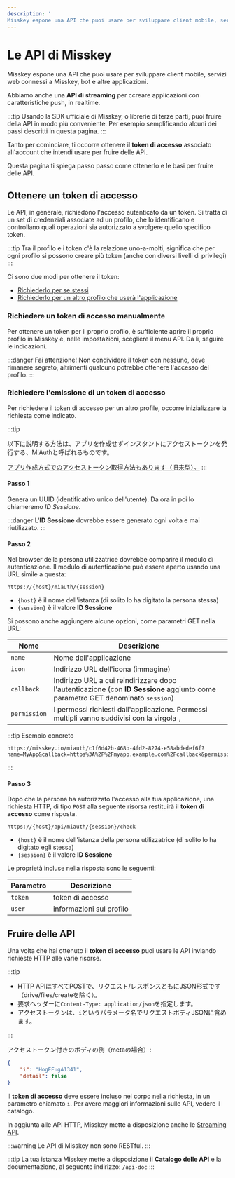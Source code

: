 ```yaml
---
description: '
Misskey espone una API che puoi usare per sviluppare client mobile, servizi web connessi a Misskey, bot, altre applicazioni.'
---
```


# Le API di Misskey

Misskey espone una API che puoi usare per sviluppare client mobile, servizi web connessi a Misskey, bot e altre applicazioni.

Abbiamo anche una **API di streaming** per ccreare applicazioni con caratteristiche push, in realtime.

:::tip
Usando la SDK ufficiale di Misskey, o librerie di terze parti, puoi fruire della API in modo più conveniente. Per esempio semplificando alcuni dei passi descritti in questa pagina.
:::

Tanto per cominciare, ti occorre ottenere il **token di accesso** associato all'account che intendi usare per fruire delle API.

Questa pagina ti spiega passo passo come ottenerlo e le basi per fruire delle API.

## Ottenere un token di accesso

Le API, in generale, richiedono l'accesso autenticato da un token. Si tratta di un set di credenziali associate ad un profilo, che lo identificano e controllano quali operazioni sia autorizzato a svolgere quello specifico token.

:::tip
Tra il profilo e i token c'è la relazione uno-a-molti, significa che per ogni profilo si possono creare più token (anche con diversi livelli di privilegi)
:::

Ci sono due modi per ottenere il token:

- [Richiederlo per se stessi](#richiedere-un-token-di-accesso-manualmente)
- [Richiederlo per un altro profilo che userà l'applicazione](#richiedere-l-emissione-di-un-token-di-accesso)

### Richiedere un token di accesso manualmente

Per ottenere un token per il proprio profilo, è sufficiente aprire il proprio profilo in Misskey e, nelle impostazioni, scegliere il menu API. Da lì, seguire le indicazioni.

:::danger
Fai attenzione! Non condividere il token con nessuno, deve rimanere segreto, altrimenti qualcuno potrebbe ottenere l'accesso del profilo.
:::

### Richiedere l'emissione di un token di accesso

Per richiedere il token di accesso per un altro profile, occorre inizializzare la richiesta come indicato.

:::tip

以下に説明する方法は、アプリを作成せずインスタントにアクセストークンを発行する、MiAuthと呼ばれるものです。

[アプリ作成方式でのアクセストークン取得方法もあります（旧来型）。](./app)
:::

#### Passo 1

Genera un UUID (identificativo unico dell'utente). Da ora in poi lo chiameremo _ID Sessione_.

:::danger
L'**ID Sessione** dovrebbe essere generato ogni volta e mai riutilizzato.
:::

#### Passo 2

Nel browser della persona utilizzatrice dovrebbe comparire il modulo di autenticazione. Il modulo di autenticazione può essere aperto usando una URL simile a questa:

```:no-line-numbers
https://{host}/miauth/{session}
```

- `{host}` è il nome dell'istanza (di solito lo ha digitato la persona stessa)
- `{session}` è il valore **ID Sessione**

Si possono anche aggiungere alcune opzioni, come parametri GET nella URL:

| Nome         | Descrizione                                                                                                                    |
| ------------ | ------------------------------------------------------------------------------------------------------------------------------ |
| `name`       | Nome dell'applicazione                                                                                                         |
| `icon`       | Indirizzo URL dell'icona (immagine)                                                                                            |
| `callback`   | Indirizzo URL a cui reindirizzare dopo l'autenticazione (con **ID Sessione** aggiunto come parametro GET denominato `session`) |
| `permission` | I permessi richiesti dall'applicazione. Permessi multipli vanno suddivisi con la virgola `,`                                   |

:::tip Esempio concreto

```:no-line-numbers
https://misskey.io/miauth/c1f6d42b-468b-4fd2-8274-e58abdedef6f?name=MyApp&callback=https%3A%2F%2Fmyapp.example.com%2Fcallback&permisson=write:notes,write:following,read:drive
```

:::

#### Passo 3

Dopo che la persona ha autorizzato l'accesso alla tua applicazione, una richiesta HTTP, di tipo `POST` alla seguente risorsa restituirà il **token di accesso** come risposta.

```:no-line-numbers
https://{host}/api/miauth/{session}/check
```

- `{host}` è il nome dell'istanza della persona utilizzatrice (di solito lo ha digitato egli stessa)
- `{session}` è il valore **ID Sessione**

Le proprietà incluse nella risposta sono le seguenti:

| Parametro | Descrizione              |
| --------- | ------------------------ |
| `token`   | token di accesso         |
| `user`    | informazioni sul profilo |

## Fruire delle API

Una volta che hai ottenuto il **token di accesso** puoi usare le API inviando richieste HTTP alle varie risorse.

:::tip

- HTTP APIはすべてPOSTで、リクエスト/レスポンスともにJSON形式です（drive/files/createを除く）。
- 要求ヘッダーに`Content-Type: application/json`を指定します。
- アクセストークンは、`i`というパラメータ名でリクエストボディJSONに含めます。

:::

アクセストークン付きのボディの例（metaの場合）:

```json
{
	"i": "HogEFugA1341",
	"detail": false
}
```

Il **token di accesso** deve essere incluso nel corpo nella richiesta, in un parametro chiamato `i`. Per avere maggiori informazioni sulle API, vedere il catalogo.

In aggiunta alle API HTTP, Misskey mette a disposizione anche le [Streaming API](./streaming/).

:::warning
Le API di Misskey non sono RESTful.
:::

:::tip
La tua istanza Misskey mette a disposizione il **Catalogo delle API** e la documentazione, al seguente indirizzo: `/api-doc`
:::
